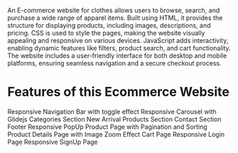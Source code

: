 An E-commerce website for clothes allows users to browse, search, and purchase a wide range of apparel items. Built using HTML, it provides the structure for displaying products, including images, descriptions, and pricing. CSS is used to style the pages, making the website visually appealing and responsive on various devices. JavaScript adds interactivity, enabling dynamic features like filters, product search, and cart functionality. The website includes a user-friendly interface for both desktop and mobile platforms, ensuring seamless navigation and a secure checkout process.

# Features of this Ecommerce Website

Responsive Navigation Bar with toggle effect
Responsive Carousel with Glidejs
Categories Section
New Arrival Products Section
Contact Section
Footer
Responsive PopUp
Product Page with Pagination and Sorting
Product Details Page with Image Zoom Effect
Cart Page
Responsive Login Page
Responsive SignUp Page
